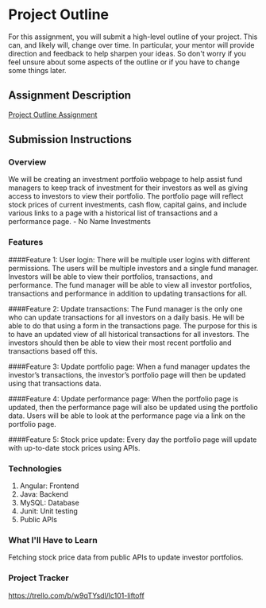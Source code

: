 # Project Outline
For this assignment, you will submit a high-level outline of your project. This can, and likely will, change over time. In particular, your mentor will provide direction and feedback to help sharpen your ideas. So don't worry if you feel unsure about some aspects of the outline or if you have to change some things later.

## Assignment Description
[Project Outline Assignment](https://education.launchcode.org/liftoff/modules/assignments/project-outline)

## Submission Instructions

### Overview
We will be creating an investment portfolio webpage to help assist fund managers to keep track of investment for their investors as well as giving access to investors to view their portfolio. The portfolio page will reflect stock prices of current investments, cash flow, capital gains, and include various links to a page with a historical list of transactions and a performance page. - No Name Investments
### Features
####Feature 1:
User login: There will be multiple user logins with different permissions. The users will be multiple investors and a single fund manager. Investors will be able to view their portfolios, transactions, and performance. The fund manager will be able to view all investor portfolios, transactions and performance in addition to updating transactions for all.

####Feature 2:
Update transactions: The Fund manager is the only one who can update transactions for all investors on a daily basis. He will be able to do that using a form in the transactions page. The purpose for this is to have an updated view of all historical transactions for all investors. The investors should then be able to view their most recent portfolio and transactions based off this.

####Feature 3:
Update portfolio page: When a fund manager updates the investor’s transactions, the investor’s portfolio page will then be updated using that transactions data.

####Feature 4:
Update performance page: When the portfolio page is updated, then the performance page will also be updated using the portfolio data. Users will be able to look at the performance page via a link on the portfolio page.

####Feature 5:
Stock price update: Every day the portfolio page will update with up-to-date stock prices using APIs.

### Technologies
1. Angular: Frontend
2. Java: Backend
3. MySQL: Database
4. Junit: Unit testing
5. Public APIs
### What I'll Have to Learn
Fetching stock price data from public APIs to update investor portfolios.
### Project Tracker
https://trello.com/b/w9qTYsdl/lc101-liftoff
